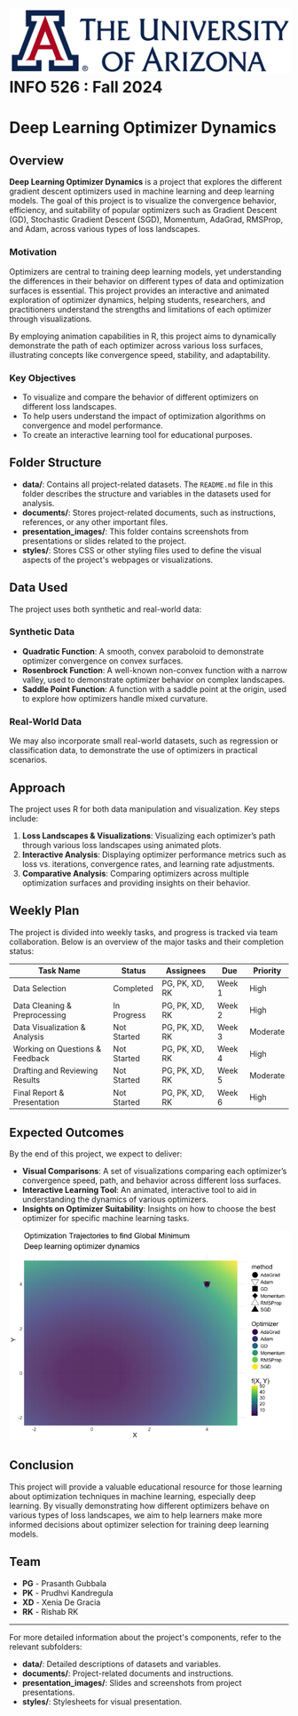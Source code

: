 # ![](presentation_files/uofa.png)INFO 526 : Fall 2024 

# Deep Learning Optimizer Dynamics

## Overview

**Deep Learning Optimizer Dynamics** is a project that explores the different gradient descent optimizers used in machine learning and deep learning models. The goal of this project is to visualize the convergence behavior, efficiency, and suitability of popular optimizers such as Gradient Descent (GD), Stochastic Gradient Descent (SGD), Momentum, AdaGrad, RMSProp, and Adam, across various types of loss landscapes.

### Motivation

Optimizers are central to training deep learning models, yet understanding the differences in their behavior on different types of data and optimization surfaces is essential. This project provides an interactive and animated exploration of optimizer dynamics, helping students, researchers, and practitioners understand the strengths and limitations of each optimizer through visualizations.

By employing animation capabilities in R, this project aims to dynamically demonstrate the path of each optimizer across various loss surfaces, illustrating concepts like convergence speed, stability, and adaptability.

### Key Objectives

-   To visualize and compare the behavior of different optimizers on different loss landscapes.
-   To help users understand the impact of optimization algorithms on convergence and model performance.
-   To create an interactive learning tool for educational purposes.

## Folder Structure

-   **data/**: Contains all project-related datasets. The `README.md` file in this folder describes the structure and variables in the datasets used for analysis.
-   **documents/**: Stores project-related documents, such as instructions, references, or any other important files.
-   **presentation_images/**: This folder contains screenshots from presentations or slides related to the project.
-   **styles/**: Stores CSS or other styling files used to define the visual aspects of the project's webpages or visualizations.

## Data Used

The project uses both synthetic and real-world data:

### Synthetic Data

-   **Quadratic Function**: A smooth, convex paraboloid to demonstrate optimizer convergence on convex surfaces.
-   **Rosenbrock Function**: A well-known non-convex function with a narrow valley, used to demonstrate optimizer behavior on complex landscapes.
-   **Saddle Point Function**: A function with a saddle point at the origin, used to explore how optimizers handle mixed curvature.

### Real-World Data

We may also incorporate small real-world datasets, such as regression or classification data, to demonstrate the use of optimizers in practical scenarios.

## Approach

The project uses R for both data manipulation and visualization. Key steps include:

1.  **Loss Landscapes & Visualizations**: Visualizing each optimizer’s path through various loss landscapes using animated plots.
2.  **Interactive Analysis**: Displaying optimizer performance metrics such as loss vs. iterations, convergence rates, and learning rate adjustments.
3.  **Comparative Analysis**: Comparing optimizers across multiple optimization surfaces and providing insights on their behavior.

## Weekly Plan

The project is divided into weekly tasks, and progress is tracked via team collaboration. Below is an overview of the major tasks and their completion status:

| Task Name                       | Status      | Assignees      | Due    | Priority |
|-----------------------|-------------|-------------|-------------|-------------|
| Data Selection                  | Completed   | PG, PK, XD, RK | Week 1 | High     |
| Data Cleaning & Preprocessing   | In Progress | PG, PK, XD, RK | Week 2 | High     |
| Data Visualization & Analysis   | Not Started | PG, PK, XD, RK | Week 3 | Moderate |
| Working on Questions & Feedback | Not Started | PG, PK, XD, RK | Week 4 | High     |
| Drafting and Reviewing Results  | Not Started | PG, PK, XD, RK | Week 5 | Moderate |
| Final Report & Presentation     | Not Started | PG, PK, XD, RK | Week 6 | High     |

## Expected Outcomes

By the end of this project, we expect to deliver:

-   **Visual Comparisons**: A set of visualizations comparing each optimizer’s convergence speed, path, and behavior across different loss surfaces.
-   **Interactive Learning Tool**: An animated, interactive tool to aid in understanding the dynamics of various optimizers.
-   **Insights on Optimizer Suitability**: Insights on how to choose the best optimizer for specific machine learning tasks.

![](presentation_files/optimization_3d_fixed.gif)

## Conclusion

This project will provide a valuable educational resource for those learning about optimization techniques in machine learning, especially deep learning. By visually demonstrating how different optimizers behave on various types of loss landscapes, we aim to help learners make more informed decisions about optimizer selection for training deep learning models.

## Team

-   **PG** - Prasanth Gubbala
-   **PK** - Prudhvi Kandregula
-   **XD** - Xenia De Gracia
-   **RK** - Rishab RK

------------------------------------------------------------------------

For more detailed information about the project's components, refer to the relevant subfolders:

-   **data/**: Detailed descriptions of datasets and variables.
-   **documents/**: Project-related documents and instructions.
-   **presentation_images/**: Slides and screenshots from project presentations.
-   **styles/**: Stylesheets for visual presentation.
